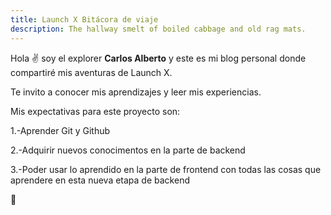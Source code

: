```yaml
---
title: Launch X Bitácora de viaje
description: The hallway smelt of boiled cabbage and old rag mats.
---
```


Hola ✌️  soy el explorer **Carlos Alberto** y este es mi blog personal donde compartiré mis aventuras de Launch X.

Te invito a conocer mis aprendizajes y leer mis experiencias.

Mis expectativas para este proyecto son:

1.-Aprender Git y Github

2.-Adquirir nuevos conocimentos en la parte de backend

3.-Poder usar lo aprendido en la parte de frontend con todas las cosas que aprendere en esta nueva etapa de backend

🚀
